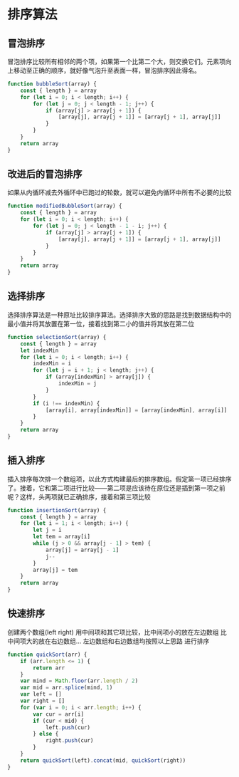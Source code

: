 # 排序算法

## 冒泡排序
冒泡排序比较所有相邻的两个项，如果第一个比第二个大，则交换它们。元素项向上移动至正确的顺序，就好像气泡升至表面一样，冒泡排序因此得名。

```js
function bubbleSort(array) {
    const { length } = array
    for (let i = 0; i < length; i++) {
        for (let j = 0; j < length - 1; j++) {
            if (array[j] > array[j + 1]) {
                [array[j], array[j + 1]] = [array[j + 1], array[j]]
            }
        }
    }
    return array
}
```
## 改进后的冒泡排序
如果从内循环减去外循环中已跑过的轮数，就可以避免内循环中所有不必要的比较

```js
function modifiedBubbleSort(array) {
    const { length } = array
    for (let i = 0; i < length; i++) {
        for (let j = 0; j < length - 1 - i; j++) {
            if (array[j] > array[j + 1]) {
                [array[j], array[j + 1]] = [array[j + 1], array[j]]
            }
        }
    }
    return array
}
```

## 选择排序

选择排序算法是一种原址比较排序算法。选择排序大致的思路是找到数据结构中的最小值并将其放置在第一位，接着找到第二小的值并将其放在第二位

```js
function selectionSort(array) {
    const { length } = array
    let indexMin
    for (let i = 0; i < length; i++) {
        indexMin = i
        for (let j = i + 1; j < length; j++) {
            if (array[indexMin] > array[j]) {
                indexMin = j
            }
        }
        if (i !== indexMin) {
            [array[i], array[indexMin]] = [array[indexMin], array[i]]
        }
    }
    return array
}
```


## 插入排序

插入排序每次排一个数组项，以此方式构建最后的排序数组。假定第一项已经排序了。接着，它和第二项进行比较——第二项是应该待在原位还是插到第一项之前呢？这样，头两项就已正确排序，接着和第三项比较

```js
function insertionSort(array) {
    const { length } = array
    for (let i = 1; i < length; i++) {
        let j = i
        let tem = array[i]
        while (j > 0 && array[j - 1] > tem) {
            array[j] = array[j - 1]
            j--
        }
        array[j] = tem
    }
    return array
}
```

## 快速排序

创建两个数组(left right) 用中间项和其它项比较，比中间项小的放在左边数组 比中间项大的放在右边数组... 
左边数组和右边数组均按照以上思路 进行排序

```js
function quickSort(arr) {
    if (arr.length <= 1) {
        return arr
    }
    var mind = Math.floor(arr.length / 2)
    var mid = arr.splice(mind, 1)
    var left = []
    var right = []
    for (var i = 0; i < arr.length; i++) {
        var cur = arr[i]
        if (cur < mid) {
            left.push(cur)
        } else {
            right.push(cur)
        }
    }
    return quickSort(left).concat(mid, quickSort(right))
}
```
